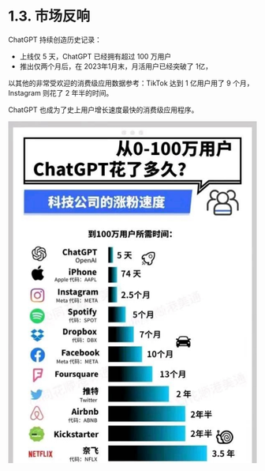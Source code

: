 # 1.3. 市场反响

ChatGPT 持续创造历史记录：

* 上线仅 5 天，ChatGPT 已经拥有超过 100 万用户
* 推出仅两个月后，在 2023年1月末，月活用户已经突破了 1亿，

以其他的非常受欢迎的消费级应用数据参考：TikTok 达到 1 亿用户用了 9 个月，Instagram 则花了 2 年半的时间。

ChatGPT 也成为了史上用户增长速度最快的消费级应用程序。

![](../assets/app-active-time.png)
